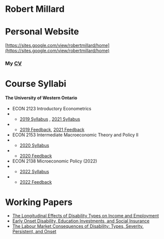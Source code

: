 # Robert Millard

# Personal Website
[https://sites.google.com/view/robertmillard/home](https://sites.google.com/view/robertmillard/home)

### My  [CV](CV_Millard.pdf)


# Course Syllabi 

#### The University of Western Ontario
- ECON 2123 Introductory Econometrics
- - [2019 Syllabus](2123B001COMay19.pdf) , [2021 Syllabus](2123A650COMay21.pdf)
- - [2019 Feedback](SQCTFeedback2123B2019.pdf), [2021 Feedback](SQCTFeedback2123A2021.pdf)
- ECON 2153 Intermediate Macroeconomic Theory and Policy II 
- - [2020 Syllabus](2153B001COMay20.pdf)
- - [2020 Feedback](SQCTFeedback2153B2020.pdf)
- ECON 2138 Microeconomic Policy (2022)
- - [2022 Syllabus](2138G001Jan22.pdf)
- - [2022 Feedback](SQCTFeedback2138G2022.pdf)
 

# Working Papers

- [The Longitudinal Effects of Disability Types on Income and Employment](Millard_earn_dynamics_WP.pdf)
- [Early Onset Disability, Education Investments, and Social Insurance](Millard_JMP.pdf)
- [The Labour Market Consequences of Disability: Types, Severity, Persistent, and Onset](Chapter_1.pdf)

